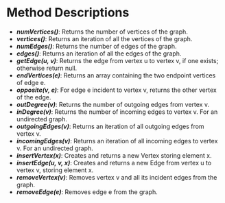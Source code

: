# Method Descriptions
* **_numVertices()_**: Returns the number of vertices of the graph.
* **_vertices()_**: Returns an iteration of all the vertices of the graph.
* **_numEdges()_**: Returns the number of edges of the graph.
* **_edges()_**: Returns an iteration of all the edges of the graph.
* **_getEdge(u, v)_**: Returns the edge from vertex u to vertex v, if one exists; otherwise return null.
* **_endVertices(e)_**: Returns an array containing the two endpoint vertices of edge e.
* **_opposite(v, e)_**: For edge e incident to vertex v, returns the other vertex of the edge.
* **_outDegree(v)_**: Returns the number of outgoing edges from vertex v.
* **_inDegree(v)_**: Returns the number of incoming edges to vertex v. For an undirected graph.
* **_outgoingEdges(v)_**: Returns an iteration of all outgoing edges from vertex v.
* **_incomingEdges(v)_**: Returns an iteration of all incoming edges to vertex v. For an undirected graph.
* **_insertVertex(x)_**: Creates and returns a new Vertex storing element x.
* **_insertEdge(u, v, x)_**: Creates and returns a new Edge from vertex u to vertex v, storing element x.
* **_removeVertex(v)_**: Removes vertex v and all its incident edges from the graph.
* **_removeEdge(e)_**: Removes edge e from the graph.
